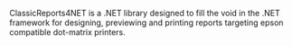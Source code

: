 ClassicReports4NET is a .NET library designed to fill the void in the .NET framework for designing, previewing and printing reports targeting epson compatible dot-matrix printers.